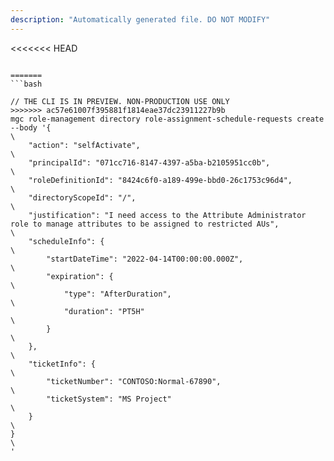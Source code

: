 ```yaml
---
description: "Automatically generated file. DO NOT MODIFY"
---
```


<<<<<<< HEAD
```cli

=======
```bash

// THE CLI IS IN PREVIEW. NON-PRODUCTION USE ONLY
>>>>>>> ac57e61007f395881f1814eae37dc23911227b9b
mgc role-management directory role-assignment-schedule-requests create --body '{\
    "action": "selfActivate",\
    "principalId": "071cc716-8147-4397-a5ba-b2105951cc0b",\
    "roleDefinitionId": "8424c6f0-a189-499e-bbd0-26c1753c96d4",\
    "directoryScopeId": "/",\
    "justification": "I need access to the Attribute Administrator role to manage attributes to be assigned to restricted AUs",\
    "scheduleInfo": {\
        "startDateTime": "2022-04-14T00:00:00.000Z",\
        "expiration": {\
            "type": "AfterDuration",\
            "duration": "PT5H"\
        }\
    },\
    "ticketInfo": {\
        "ticketNumber": "CONTOSO:Normal-67890",\
        "ticketSystem": "MS Project"\
    }\
}\
'

```